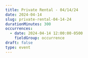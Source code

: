 ```yaml
---
title: Private Rental - 04/14/24
date: 2024-04-14
slug: private-rental-04-14-24
durationMinutes: 300
occurrences:
  - date: 2024-04-14 12:00:00-0500
    fieldGroup: occurrence
draft: false
type: event
---
```

